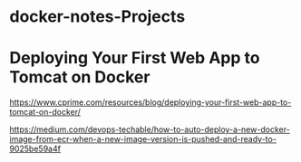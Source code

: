# docker-notes-Projects

# Deploying Your First Web App to Tomcat on Docker

https://www.cprime.com/resources/blog/deploying-your-first-web-app-to-tomcat-on-docker/

https://medium.com/devops-techable/how-to-auto-deploy-a-new-docker-image-from-ecr-when-a-new-image-version-is-pushed-and-ready-to-9025be59a4f

